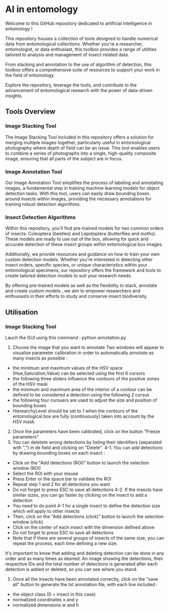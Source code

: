 # AI in entomology
Welcome to this GitHub repository dedicated to artificial intelligence in entomology !

This repository houses a collection of tools designed to handle numerical data from entomological collections. Whether you're a researcher, entomologist, or data enthusiast, this toolbox provides a range of utilities tailored to analysis and management of insect-related data.

From stacking and annotation to the use of algorithm of detection, this toolbox offers a comprehensive suite of resources to support your work in the field of entomology.

Explore the repository, leverage the tools, and contribute to the advancement of entomological research with the power of data-driven insights.
## Tools Overview
### Image Stacking Tool

The Image Stacking Tool included in this repository offers a solution for merging multiple images together, particularly useful in entomological photography where depth of field can be an issue. This tool enables users to combine a series of photographs into a single, high-quality composite image, ensuring that all parts of the subject are in focus.
### Image Annotation Tool

Our Image Annotation Tool simplifies the process of labeling and annotating images, a fundamental step in training machine learning models for object detection tasks. With this tool, users can easily draw bounding boxes around insects within images, providing the necessary annotations for training robust detection algorithms.
### Insect Detection Algorithms

Within this repository, you'll find pre-trained models for two common orders of insects: Coleoptera (beetles) and Lepidoptera (butterflies and moths). These models are ready to use out of the box, allowing for quick and accurate detection of these insect groups within entomological box images.

Additionally, we provide resources and guidance on how to train your own custom detection models. Whether you're interested in detecting other insect orders, specific species, or unique characteristics within your entomological specimens, our repository offers the framework and tools to create tailored detection models to suit your research needs.

By offering pre-trained models as well as the flexibility to stack, annotate and create custom models , we aim to empower researchers and enthusiasts in their efforts to study and conserve insect biodiversity.

## Utilisation
### Image Stacking Tool

Lauch the GUI using this command : python annotation.py

1. Choose the image that you want to annotate
Two windows will appear to visualize parameter calibration in order to automatically annotate as many insects as possible :
 - the minimum and maximum values of the HSV space (Hue,Saturation,Value) can be selected using the first 6 cursors
 - the following three sliders influence the contours of the positive zones of the HSV mask
 - the minimum and maximum area of the interior of a contour can be defined to be considered a detection using the following 2 cursus
 - the following four cursuers are used to adjust the size and position of bounding boxes
 - HierearchyLevel should be set to 1 when the contours of the entomological box are fully (continuously) taken into account by the HSV mask.
2. Once the parameters have been calibrated, click on the button "Freeze parameters"
3. You can deletete wrong detections by listing their identifiers (separated with ",") in de field and clicking on "Delete".
4-1. You can add detections by drawing bounding boxes on each insect :
 - Click on the "Add detections (ROI)" button to launch the selection window (ROI)
 - Select the ROI with your mouse
 - Press Enter or the space bar to validate the ROI
 - Repeat step 1 and 2 for all detections you want
 - Do not forget to press ESC to save all detections
4-2. If the insects have similar sizes, you can go faster by clicking on the insect to add a detection
 - You need to do point 4-1 for a single insect to define the detection size which will apply to other insects
 - Then, click on the "Add detections (click)" button to launch the selection window (click)
 - Click on the center of each insect with the dimension defined above
 - Do not forget to press ESC to save all detections
 - Note that if there are several groups of insects of the same size, you can repeat the process, each time defining a new size.

It's important to know that adding and deleting detection can be done in any order and as many times as desired.
An image showing the detections, their respective IDs and the total number of detections is generated after each detection is added or deleted, so you can see where you stand.

5. Once all the insects have been annotated correctly, click on the "save all" button to generate the txt annotation file, with each line included :
- the object class (0 = insect in this case)
- normalized coordinates x and y
- normalized dimensions w and h
